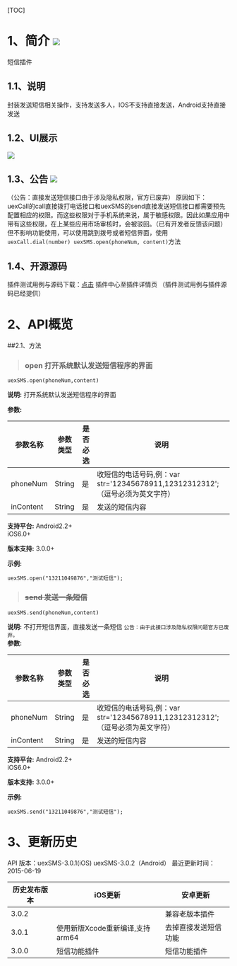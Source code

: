 ﻿[TOC]
# 1、简介 [![](http://appcan-download.oss-cn-beijing.aliyuncs.com/%E5%85%AC%E6%B5%8B%2Fgf.png)]()
短信插件
## 1.1、说明
封装发送短信相关操作，支持发送多人，IOS不支持直接发送，Android支持直接发送
## 1.2、UI展示
![](http://newdocx.appcan.cn/docximg/151359l2015u6d7t.jpg)
## 1.3、公告 [![](http://appcan-download.oss-cn-beijing.aliyuncs.com/%E5%85%AC%E6%B5%8B%2Fnew.gif)]() 
（公告：直接发送短信接口由于涉及隐私权限，官方已废弃）
 原因如下：
    uexCall的call直接拨打电话接口和uexSMS的send直接发送短信接口都需要预先配置相应的权限。而这些权限对于手机系统来说，属于敏感权限。因此如果应用中带有这些权限，在上某些应用市场审核时，会被驳回。（已有开发者反馈该问题）但不影响功能使用，可以使用跳到拨号或者短信界面，使用`uexCall.dial(number) uexSMS.open(phoneNum, content)`方法
    
## 1.4、开源源码
插件测试用例与源码下载：[点击](http://plugin.appcan.cn/details.html?id=188_index) 插件中心至插件详情页 （插件测试用例与插件源码已经提供）

# 2、API概览
##2.1、方法

> ### open 打开系统默认发送短信程序的界面

`uexSMS.open(phoneNum,content)`	

**说明:**
打开系统默认发送短信程序的界面

**参数:**

| 参数名称 | 参数类型  | 是否必选  |  说明 |
| ------------ | ------------ | ------------ | ------------ |
| phoneNum| String  | 是  |  收短信的电话号码,例：var str='12345678911,12312312312';（逗号必须为英文字符）|
| inContent| String  | 是  | 发送的短信内容|

**支持平台:**
Android2.2+					
iOS6.0+	

**版本支持:**
3.0.0+

**示例:**

```
uexSMS.open("13211049876","测试短信");
```

> ### ~~send 发送一条短信~~		

`uexSMS.send(phoneNum,content)`	

**说明:**
不打开短信界面，直接发送一条短信 
`公告：由于此接口涉及隐私权限问题官方已废弃。`				
**参数:**

| 参数名称 | 参数类型  | 是否必选  |  说明 |
| ------------ | ------------ | ------------ | ------------ |
| phoneNum| String  | 是  |  收短信的电话号码,例：var str='12345678911,12312312312';（逗号必须为英文字符）|
| inContent| String  | 是  | 发送的短信内容|

**支持平台:**
Android2.2+					
iOS6.0+	

**版本支持:**
3.0.0+	

**示例:**

```
uexSMS.send("13211049876","测试短信");
```

# 3、更新历史
API 版本：uexSMS-3.0.1(iOS) uexSMS-3.0.2（Android）
最近更新时间：2015-06-19

|  历史发布版本 | iOS更新  | 安卓更新  |
| ------------ | ------------ | ------------ |
| 3.0.2  |    | 兼容老版本插件| 
| 3.0.1  | 使用新版Xcode重新编译,支持arm64  | 去掉直接发送短信功能|
| 3.0.0  | 短信功能插件  | 短信功能插件|
